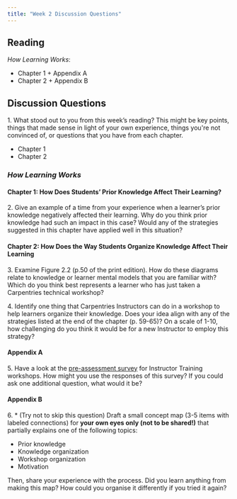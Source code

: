 ```yaml
---
title: "Week 2 Discussion Questions"
---
```

## Reading
_How Learning Works_: 
- Chapter 1 + Appendix A
- Chapter 2 + Appendix B

## Discussion Questions

1\. What stood out to you from this week’s reading? This might be key points, things that made sense in light of your own experience, things you're not convinced of, or questions that you have from each chapter.
- Chapter 1
- Chapter 2

### _How Learning Works_

#### Chapter 1: How Does Students’ Prior Knowledge Affect Their Learning?

2\.  Give an example of a time from your experience when a learner’s prior knowledge negatively affected their learning. Why do you think prior knowledge had such an impact in this case? Would any of the strategies suggested in this chapter 
have applied well in this situation?
    
#### Chapter 2: How Does the Way Students Organize Knowledge Affect Their Learning

3\. Examine Figure 2.2 (p.50 of the print edition). How do these diagrams relate to knowledge or learner mental models that 
you are familiar with? Which do you think best represents a learner who has just taken a Carpentries technical workshop? 

4\. Identify one thing that Carpentries Instructors can do in a workshop to help learners organize their knowledge. Does 
your idea align with any of the strategies listed at the end of the chapter (p. 59-65)? On a scale of 1-10, how challenging 
do you think it would be for a new Instructor to employ this strategy?

#### Appendix A
5\. Have a look at the [pre-assessment survey](https://www.surveymonkey.com/r/Preview/?sm=pRLWB3SiycOkcDiF9r3UP5tGr2zOHWJy_2BRNgUdCAjNuIlHUEY1KC2IWSB2dl2tqg) for Instructor Training workshops. How might you use the responses of this survey? If you could ask one additional question, what would it be?

#### Appendix B
6\. \* (Try not to skip this question) Draft a small concept map (3-5 items with labeled connections) for **your own eyes only (not to be shared!)** that partially explains one of the following topics:

* Prior knowledge
* Knowledge organization
* Workshop organization
* Motivation

Then, share your experience with the process. Did you learn anything from making this map? How could you organise it differently if you tried it again?




